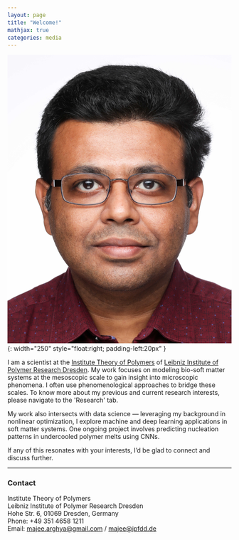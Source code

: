 ```yaml
---
layout: page
title: "Welcome!"
mathjax: true
categories: media
---
```


![myimg](/assets/img/Arghya_Majee_photo.jpg){: width="250" style="float:right; padding-left:20px" } 

I am a scientist at the [Institute Theory of Polymers](https://www.ipfdd.de/en/research/institute-theory-of-polymers/) of [Leibniz Institute of Polymer Research Dresden](https://www.ipfdd.de/en/home). My work focuses on modeling bio-soft matter systems at the mesoscopic scale to gain insight into microscopic phenomena. I often use phenomenological approaches to bridge these scales. To know more about my previous and current research interests, please navigate to the 'Research' tab.

My work also intersects with data science — leveraging my background in nonlinear optimization, I explore machine and deep learning applications in soft matter systems. One ongoing project involves predicting nucleation patterns in undercooled polymer melts using CNNs.

If any of this resonates with your interests, I’d be glad to connect and discuss further.

---

### Contact

Institute Theory of Polymers<br>
Leibniz Institute of Polymer Research Dresden<br>
Hohe Str. 6, 01069 Dresden, Germany<br>
Phone: +49 351 4658 1211<br>
Email: majee.arghya@gmail.com / majee@ipfdd.de
